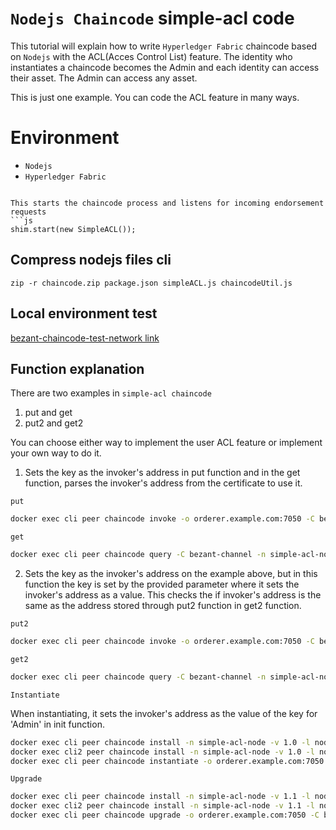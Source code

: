 # `Nodejs Chaincode` simple-acl code
This tutorial will explain how to write `Hyperledger Fabric` chaincode based on `Nodejs` with the ACL(Acces Control List) feature.
The identity who instantiates a chaincode becomes the Admin and each identity can access their asset.
The Admin can access any asset.

This is just one example. You can code the ACL feature in many ways.
                            
# Environment
+ `Nodejs`
+ `Hyperledger Fabric`

```

This starts the chaincode process and listens for incoming endorsement requests
```js
shim.start(new SimpleACL());
```

## Compress nodejs files cli
``` console
zip -r chaincode.zip package.json simpleACL.js chaincodeUtil.js
```

## Local environment test
[bezant-chaincode-test-network link](https://github.com/bezant-developers/bezant-chaincode-test-network)


## Function explanation
There are two examples in ``simple-acl chaincode``
1) put and get
2) put2 and get2

You can choose either way to implement the user ACL feature or implement your own way to do it.
 

1. Sets the key as the invoker's address in put function and in the get function, parses the invoker's address from the certificate to use it.
  
``put``
```bash
docker exec cli peer chaincode invoke -o orderer.example.com:7050 -C bezant-channel -n simple-acl-node --peerAddresses peer0.bezant.example.com:7051 -c '{"Args":["put", "10"]}'
```

``get``
```bash
docker exec cli peer chaincode query -C bezant-channel -n simple-acl-node --peerAddresses peer0.bezant.example.com:7051 -c '{"Args":["get"]}'
```

2. Sets the key as the invoker's address on the example above, but in this function the key is set by the provided parameter where it sets the invoker's address as a value.
   This checks the if invoker's address is the same as the address stored through put2 function in get2 function. 
   
``put2``
```bash
docker exec cli peer chaincode invoke -o orderer.example.com:7050 -C bezant-channel -n simple-acl-node --peerAddresses peer0.bezant.example.com:7051 -c '{"Args":["put2", "a", "10"]}'
```

``get2``
```bash
docker exec cli peer chaincode query -C bezant-channel -n simple-acl-node --peerAddresses peer0.bezant.example.com:7051 -c '{"Args":["get", "a"]}'
```



``Instantiate``

When instantiating, it sets the invoker's address as the value of the key for 'Admin' in init function.
```bash
docker exec cli peer chaincode install -n simple-acl-node -v 1.0 -l node -p /opt/gopath/src/simple-acl-node
docker exec cli2 peer chaincode install -n simple-acl-node -v 1.0 -l node -p /opt/gopath/src/simple-acl-node                                                                                            
docker exec cli peer chaincode instantiate -o orderer.example.com:7050 -C bezant-channel -n simple-acl-node -v 1.0 -c '{"Args":["init"]}'               
```

``Upgrade``
```bash
docker exec cli peer chaincode install -n simple-acl-node -v 1.1 -l node -p /opt/gopath/src/simple-acl-node
docker exec cli2 peer chaincode install -n simple-acl-node -v 1.1 -l node -p /opt/gopath/src/simple-acl-node                                                                                           
docker exec cli peer chaincode upgrade -o orderer.example.com:7050 -C bezant-channel -n simple-acl-node -v 1.1 -c '{"Args":["init"]}'               
```
